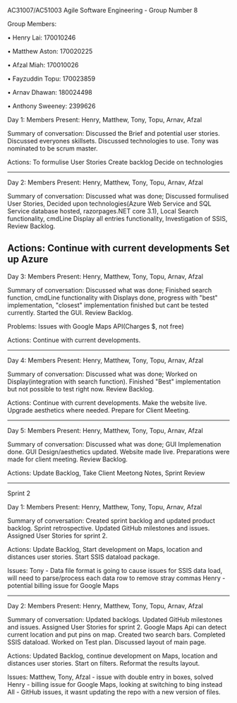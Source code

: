 AC31007/AC51003 Agile Software Engineering - Group Number 8

Group Members:

•	Henry Lai: 170010246

•	Matthew Aston: 170020225  

•	Afzal Miah: 170010026

•	Fayzuddin Topu: 170023859

•	Arnav Dhawan: 180024498

•	Anthony Sweeney: 2399626

  

Day 1:
Members Present:
Henry, Matthew, Tony, Topu, Arnav, Afzal

Summary of conversation:
Discussed the Brief and potential user stories.
Discussed everyones skillsets.
Discussed technologies to use.
Tony was nominated to be scrum master.

Actions:
To formulise User Stories
Create backlog 
Decide on technologies

-----------------------------------------------------------------------------------------------------

Day 2:
Members Present: 
Henry, Matthew, Tony, Topu, Arnav, Afzal

Summary of conversation:
Discussed what was done; Discussed formulised User Stories, Decided upon technologies(Azure Web Service and SQL Service database hosted, razorpages.NET core 3.1), Local Search functionality, cmdLine Display all entries functionality, Investigation of SSIS, Review Backlog.

Actions:
Continue with current developments
Set up Azure
-----------------------------------------------------------------------------------------------------

Day 3:
Members Present:
Henry, Matthew, Tony, Topu, Arnav, Afzal

Summary of conversation:
Discussed what was done; Finished search function, cmdLine functionality with Displays done, progress with "best" implementation, "closest" implementation finished but cant be tested currently.
Started the GUI.
Review Backlog.

Problems:
Issues with Google Maps API(Charges $, not free)

Actions:
Continue with current developments.

-----------------------------------------------------------------------------------------------------

Day 4:
Members Present:
Henry, Matthew, Tony, Topu, Arnav, Afzal

Summary of conversation:
Discussed what was done; Worked on Display(integration with search function). Finished "Best" implementation but not possible to test right now.
Review Backlog.

Actions:
Continue with current developments.
Make the website live.
Upgrade aesthetics where needed.
Prepare for Client Meeting.

-----------------------------------------------------------------------------------------------------


Day 5:
Members Present:
Henry, Matthew, Tony, Topu, Arnav, Afzal

Summary of conversation:
Discussed what was done; GUI Implemenation done. GUI Design/aesthetics updated. Website made live. Preparations were made for client meeting. 
Review Backlog.

Actions:
Update Backlog, Take Client Meetong Notes, Sprint Review

-----------------------------------------------------------------------------------------------------


Sprint 2

Day 1:
Members Present:
Henry, Matthew, Tony, Topu, Arnav, Afzal

Summary of conversation:
Created sprint backlog and updated product backlog. Sprint retrospective. Updated GitHub milestones and issues.  Assigned User Stories for sprint 2.

Actions:
Update Backlog, Start development on Maps, location and distances user stories.  Start SSIS dataload package. 

Issues:
Tony - Data file format is going to cause issues for SSIS data load, will need to parse/process each data row to remove stray commas
Henry - potential billing issue for Google Maps

-----------------------------------------------------------------------------------------------------

Day 2:
Members Present:
Henry, Matthew, Tony, Topu, Arnav, Afzal

Summary of conversation:
Updated backlogs.  Updated GitHub milestones and issues.  Assigned User Stories for sprint 2. Google Maps Api can detect current location and put pins on map. Created two search bars.  Completed SSIS dataload. Worked on Test plan. Discussed layout of main page.   

Actions:
Updated Backlog, continue development on Maps, location and distances user stories. Start on filters. Reformat the results layout. 

Issues:
Matthew, Tony, Afzal - issue with double entry in boxes, solved
Henry - billing issue for Google Maps, looking at switching to bing instead
All - GitHub issues, it wasnt updating the repo with a new version of files. 
